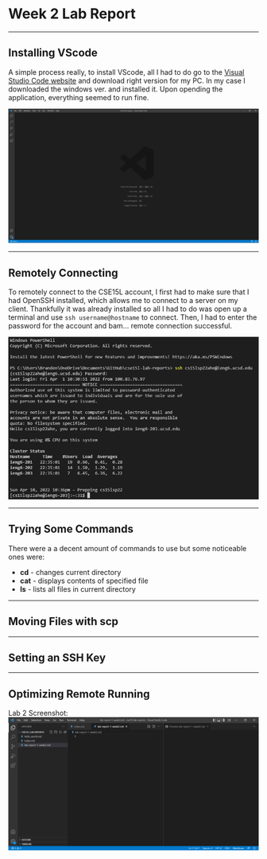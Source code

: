 # **Week 2 Lab Report**
___
## Installing VScode

A simple process really, to install VScode, all I had to do go to the [Visual Studio Code website](https://code.visualstudio.com/) and download right version for my PC. In my case I downloaded the windows ver. and installed it. Upon opending the application, everything seemed to run fine.

![VScode Fully Setup](VScode_set.png)

___
## Remotely Connecting

To remotely connect to the CSE15L account, I first had to make sure that I had OpenSSH installed, which allows me to connect to a server on my client. Thankfully it was already installed so all I had to do was open up a terminal and use `ssh username@hostname` to connect. Then, I had to enter the password for the account and bam... remote connection successful.

![Remote Connnection Success](rem_connect.png)

___
## Trying Some Commands

There were a a decent amount of commands to use but some noticeable ones were:

* **cd** - changes current directory
* **cat** - displays contents of specified file
* **ls** - lists all files in current directory


___
## Moving Files with scp
___
## Setting an SSH Key
___
## Optimizing Remote Running


Lab 2 Screenshot:
![ss1](CSE_15L_SS.png)
